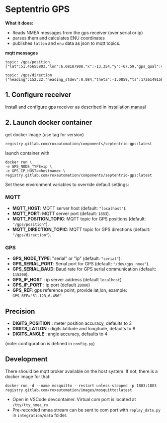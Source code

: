 # Septentrio GPS


**What it does:**

* Reads NMEA messages from the gps receiver (over serial or ip)
* parses them and calculates ENU coordinates
* publishes `latlon` and `enu` data as json to mqtt topics.

**mqtt messages**

```
topic: /gps/position
{"lat":51.45655803,"lon":6.08187908,"x":-13.354,"y":-67.59,"gps_qual":4,"time":"14:27:27.800000","ts":1726149158.437}

topic: /gps/direction
{"heading":152.22,"heading_stdev":0.084,"theta":-1.0859,"ts":1726149158.441}
```


## 1. Configure receiver

Install and configure gps receiver as described in [installation manual](docs/README.md)


## 2. Launch docker container

get docker image (use tag for version)

    registry.gitlab.com/roxautomation/components/septentrio-gps:latest

launch container with

    docker run \
    -e GPS_NODE_TYPE=ip \
    -e GPS_IP_HOST=<hostname> \
    registry.gitlab.com/roxautomation/components/septentrio-gps:latest


Set these environment variables to override default settings:

### MQTT
- **MQTT_HOST**: MQTT server host (default: `"localhost"`).
- **MQTT_PORT**: MQTT server port (default: `1883`).
- **MQTT_POSITION_TOPIC**: MQTT topic for GPS positions (default: `"/gps/position"`).
- **MQTT_DIRECTION_TOPIC**: MQTT topic for GPS directions (default: `"/gps/direction"`).

### GPS
- **GPS_NODE_TYPE**: "serial" or "ip" (default: `"serial"`).
- **GPS_SERIAL_PORT**: Serial port for GPS (default: `"/dev/gps_nmea"`).
- **GPS_SERIAL_BAUD**: Baud rate for GPS serial communication (default: `115200`).
- **GPS_IP_HOST** : ip server address (default `localhost`)
- **GPS_IP_PORT** : ip port (default `28000`)
- **GPS_REF**: gps reference point, provide lat,lon, example: `GPS_REF="51.123,6.456"`

## Precision
 - **DIGITS_POSITION** : meter position accuracy, defaults to 3
 - **DIGITS_LATLON** : digits latitude and longitude, defaults to 8
 - **DIGITS_ANGLE** : angle accuracy, defaults to 4


(note: configuration is defined in `config.py`)



## Development

There should be mqtt broker available on the host system. If not, there is a docker image for that:

    docker run -d --name mosquitto --restart unless-stopped -p 1883:1883 registry.gitlab.com/roxautomation/images/mosquitto:latest

* Open in VSCode devcontainer. Virtual com port is located at `/tty/tty_nmea_rx`
* Pre-recorded nmea stream can be sent to com port with `replay_data.py` in `integration/data` folder.
